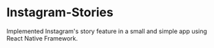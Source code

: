 # Instagram-Stories
Implemented Instagram's story feature in a small and simple app using React Native Framework.
